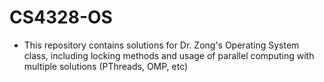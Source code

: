 # CS4328-OS
* This repository contains solutions for Dr. Zong's Operating System class, including locking methods and usage of parallel computing with multiple solutions (PThreads, OMP, etc)
